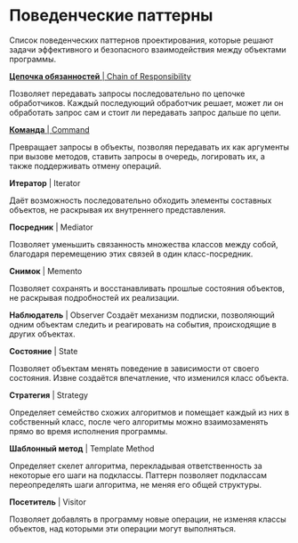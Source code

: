 # Поведенческие паттерны

Список поведенческих паттернов проектирования, которые решают задачи эффективного и безопасного взаимодействия между объектами программы.

[**Цепочка обязанностей** | Chain of Responsibility](chain-of-responsibility.md)

Позволяет передавать запросы последовательно по цепочке обработчиков. Каждый последующий обработчик решает, может ли он обработать запрос сам и стоит ли передавать запрос дальше по цепи.

[**Команда** | Command](command.md)

Превращает запросы в объекты, позволяя передавать их как аргументы при вызове методов, ставить запросы в очередь, логировать их, а также поддерживать отмену операций.

**Итератор** | Iterator

Даёт возможность последовательно обходить элементы составных объектов, не раскрывая их внутреннего представления.

**Посредник** | Mediator

Позволяет уменьшить связанность множества классов между собой, благодаря перемещению этих связей в один класс-посредник.

**Снимок** | Memento

Позволяет сохранять и восстанавливать прошлые состояния объектов, не раскрывая подробностей их реализации.

**Наблюдатель** | Observer
Создаёт механизм подписки, позволяющий одним объектам следить и реагировать на события, происходящие в других объектах.

**Состояние** | State

Позволяет объектам менять поведение в зависимости от своего состояния. Извне создаётся впечатление, что изменился класс объекта.

**Стратегия** | Strategy

Определяет семейство схожих алгоритмов и помещает каждый из них в собственный класс, после чего алгоритмы можно взаимозаменять прямо во время исполнения программы.

**Шаблонный метод** | Template Method

Определяет скелет алгоритма, перекладывая ответственность за некоторые его шаги на подклассы. Паттерн позволяет подклассам переопределять шаги алгоритма, не меняя его общей структуры.

**Посетитель** | Visitor

Позволяет добавлять в программу новые операции, не изменяя классы объектов, над которыми эти операции могут выполняться.